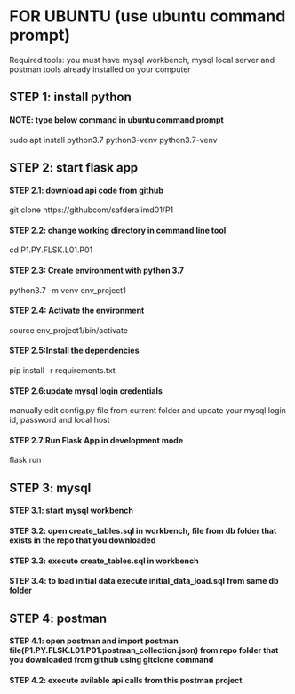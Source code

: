 # FOR UBUNTU (use ubuntu command prompt) 
Required tools: you must have mysql workbench, mysql local server and postman tools already installed on your computer

## STEP 1: install python
#### NOTE: type below command in ubuntu command prompt
sudo apt install python3.7 python3-venv python3.7-venv

## STEP 2: start flask app

#### STEP 2.1: download api code from github
git clone https://githubcom/safderalimd01/P1

#### STEP 2.2: change working directory in command line tool
cd P1.PY.FLSK.L01.P01

#### STEP 2.3: Create environment with python 3.7
python3.7 -m venv env_project1

#### STEP 2.4: Activate the environment
source env_project1/bin/activate

#### STEP 2.5:Install the dependencies
pip install -r requirements.txt

#### STEP 2.6:update mysql login credentials
manually edit config.py file from current folder and update your mysql login id, password and local host

#### STEP 2.7:Run Flask App in development mode
flask run

## STEP 3: mysql
#### STEP 3.1: start mysql workbench
#### STEP 3.2: open create_tables.sql in workbench, file from db folder that exists in the repo that you downloaded
#### STEP 3.3: execute create_tables.sql in workbench
#### STEP 3.4: to load initial data execute initial_data_load.sql from same db folder

## STEP 4: postman
#### STEP 4.1: open postman and import postman file(P1.PY.FLSK.L01.P01.postman_collection.json) from repo folder that you downloaded from github using gitclone command
#### STEP 4.2: execute avilable api calls from this postman project



